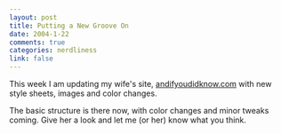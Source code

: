 ```yaml
--- 
layout: post
title: Putting a New Groove On
date: 2004-1-22
comments: true
categories: nerdliness
link: false
---
```

This week I am updating my wife's site, <a href="http://andifyoudidknow.com/" title="And if you did know?">andifyoudidknow.com</a> with new style sheets, images and color changes.

The basic structure is there now, with color changes and minor tweaks coming. Give her a look and let me (or her) know what you think.

